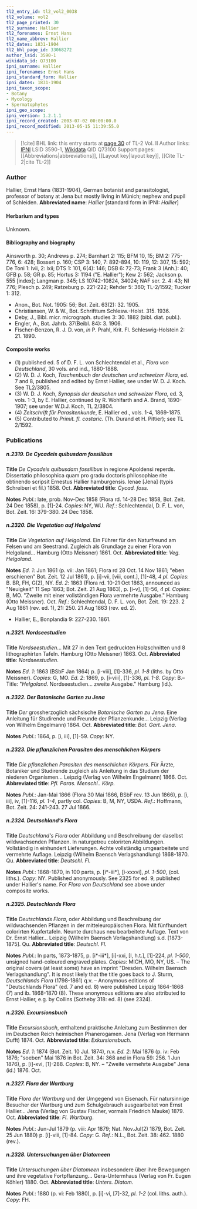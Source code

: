 ```yaml
---
tl2_entry_id: tl2_vol2_0038
tl2_volume: vol2
tl2_page_printed: 30
tl2_surname: Hallier
tl2_forenames: Ernst Hans
tl2_name_abbrev: Hallier
tl2_dates: 1831-1904
tl2_bhl_page_id: 33068272
author_lsid: 3590-1
wikidata_id: Q73100
ipni_surname: Hallier
ipni_forenames: Ernst Hans
ipni_standard_form: Hallier
ipni_dates: 1831-1904
ipni_taxon_scope: 
- Botany
- Mycology
- Spermatophytes
ipni_geo_scope: 
ipni_version: 1.2.1.1
ipni_record_created: 2003-07-02 00:00:00.0
ipni_record_modified: 2013-05-15 11:39:55.0
---
```


> [!cite] BHL link: this entry starts at [page 30](https://www.biodiversitylibrary.org/page/33068272) of TL-2 Vol. II
> Author links: [IPNI](https://www.ipni.org/a/3590-1) LSID 3590-1, [Wikidata](https://www.wikidata.org/wiki/Q73100) QID Q73100
> Support pages: [[Abbreviations|abbreviations]], [[Layout key|layout key]], [[Cite TL-2|cite TL-2]]

### Author

Hallier, Ernst Hans (1831-1904), German botanist and parasitologist, professor of botany at Jena but mostly living in Münich; nephew and pupil of Schleiden. 
**Abbreviated name**: *Hallier* \[standard form in IPNI: *Hallier*\]

#### Herbarium and types

Unknown.

#### Bibliography and biography

Ainsworth p. 30; Andrews p. 274; Barnhart 2: 115; BFM 10, 15; BM 2: 775-776, 6: 428; Bossert p. 160; CSP 3: 140, 7: 892-894, 10: 119, 12: 307, 15: 592; De Toni 1: lvii, 2: lxii; DTS 1: 101, 6(4): 146; DSB 6: 72-73; Frank 3 (Anh.): 40; GFB p. 58; GR p. 85; Hortus 3: 1194 ("E. Hallier"); Kew 2: 562; Jackson p. 555 \[index\]; Langman p. 345; LS 10742-10824, 34024; NAF ser. 2. 4: 43; NI 776; Plesch p. 249; Ratzeburg p. 221-222; Rehder 5: 360; TL-2/1592; Tucker 1: 312.
- Anon., Bot. Not. 1905: 56; Bot. Zeit. 63(2): 32. 1905.
- Christiansen, W. & W., Bot. Schrifttum Schlesw.-Holst. 315. 1936.
- Deby, J., Bibl. micr. micrograph. studies 3: 30. 1882 (bibl. diat. publ.).
- Engler, A., Bot. Jahrb. 37(Beibl. 84): 3. 1906.
- Fischer-Benzon, R. J. D. von, *in* P. Prahl, Krit. Fl. Schleswig-Holstein 2: 21. 1890.

#### Composite works

- (1) published ed. 5 of D. F. L. von Schlechtendal et al., *Flora von Deutschland*, 30 vols. and ind., 1880-1888.
- (2) W. D. J. Koch, *Taschenbuch der deutschen und schweizer Flora*, ed. 7 and 8, published and edited by Ernst Hallier, see under W. D. J. Koch. See TL2/3805.
- (3) W. D. J. Koch, *Synopsis der deutschen und schweizer Flora*, ed. 3, vols. 1-3, by E. Hallier, continued by R. Wohlfarth and A. Brand, 1890-1907; see under W.D.J. Koch, TL 2/3804.
- (4) *Zeitschrift für Parasitenkunde*, E. Hallier ed., vols. 1-4, 1869-1875.
- (5) Contributed to *Primit. fl. costaric.* (Th. Durand et H. Pittier); see TL 2/1592.

### Publications

##### n.2319. De Cycadeis quibusdam fossilibus

**Title**
*De Cycadeis quibusdam fossilibus* in regione Apoldensi reperds. Dissertatio philosophica quam pro gradu doctoris philosophiae rite obtinendo scripsit Ernestus Hallier hamburgensis. Ienae \[Jena\] (typis Schreiberi et fil.) 1858. Oct.
**Abbreviated title**: *Cycad. foss.*

**Notes**
*Publ*.: late, prob. Nov-Dec 1858 (Flora rd. 14-28 Dec 1858, Bot. Zeit. 24 Dec 1858), p. \[1\]-24.
*Copies*: NY, WU.
*Ref*.: Schlechtendal, D. F. L. von, Bot. Zeit. 16: 379-380. 24 Dec 1858.

##### n.2320. Die Vegetation auf Helgoland

**Title**
*Die Vegetation auf Helgoland*. Ein Führer für den Naturfreund am Felsen und am Seestrand. Zugleich als Grundlage zu einer Flora von Helgoland... Hamburg (Otto Meissner) 1861. Oct.
**Abbreviated title**: *Veg. Helgoland*.

**Notes**
*Ed. 1*: Jun 1861 (p. vii: Jan 1861; Flora rd 28 Oct. 14 Nov 1861; "eben erschienen" Bot. Zeit. 12 Jul 1861), p. \[i\]-vii, \[viii, cont.\], \[1\]-48, *4 pl. Copies*: B. BR, FH, G(2), NY.
*Ed. 2*: 1863 (Flora rd. 10-21 Oct 1863, announced as "Neuigkeit" 11 Sep 1863; Bot. Zeit. 21 Aug 1863), p. \[i-v\], \[1\]-56, *4 pl. Copies*: B, MO. "Zweite mit einer vollständigen Flora vermehrte Ausgabe." Hamburg (Otto Meissner). Oct.
*Ref*.: Schlechtendal, D. F. L. von, Bot. Zeit. 19: 223. 2 Aug 1861 (rev. ed. 1), 21: 250. 21 Aug 1863 (rev. ed. 2).
- Hallier, E., Bonplandia 9: 227-230. 1861.

##### n.2321. Nordseestudien

**Title**
*Nordseestudien*... Mit 27 in den Text gedruckten Holzschnitten und 8 lithographirten Tafeln. Hamburg (Otto Meissner) 1863. Oct.
**Abbreviated title**: *Nordseestudien*.

**Notes**
*Ed. 1*: 1863 (BSbF Jan 1864) p. \[i-viii\], \[1\]-336, *pl. 1-8* (liths. by Otto Meissner). *Copies*: G, MO.
*Ed. 2*: 1869, p. \[i-viii\], \[1\]-336, *pl. 1-8. Copy*: B.– Title: "*Helgoland*. Nordseestudien... zweite Ausgabe." Hamburg (id.).

##### n.2322. Der Botanische Garten zu Jena

**Title**
*Der* grossherzoglich sächsische *Botanische Garten zu Jena*. Eine Anleitung für Studirende und Freunde der Pflanzenkunde... Leipzig (Verlag von Wilhelm Engelmann) 1864. Oct.
**Abbreviated title**: *Bot. Gart. Jena*.

**Notes**
*Publ*.: 1864, p. \[i, iii\], \[1\]-59. *Copy*: NY.

##### n.2323. Die pflanzlichen Parasiten des menschlichen Körpers

**Title**
*Die pflanzlichen Parasiten des menschlichen Körpers*. Für Ärzte, Botaniker und Studirende zugleich als Anleitung in das Studium der niederen Organismen... Leipzig (Verlag von Wilhelm Engelmann) 1866. Oct.
**Abbreviated title**: *Pfl. Paras. Menschl.. Körp.*

**Notes**
*Publ*.: Jan-Mai 1866 (Flora 30 Mai 1866, BSbF rev. 13 Jun 1866), p. \[i, iii\], iv, \[1\]-116, *pl. 1-4*, partly col. *Copies*: B, M, NY, USDA.
*Ref*.: Hoffmann, Bot. Zeit. 24: 241-243. 27 Jul 1866.

##### n.2324. Deutschland's Flora

**Title**
*Deutschland's Flora* oder Abbildung und Beschreibung der daselbst wildwachsenden Pflanzen. In naturgetreu colorirten Abbildungen. Vollständig in einhundert Lieferungen. Achte vollständig umgearbeitete und vermehrte Auflage. Leipzig (Wilhelm Baensch Verlagshandlung) 1868-1870. Qu.
**Abbreviated title**: *Deutschl. Fl.*

**Notes**
*Publ*.: 1868-1870, in 100 parts, p. \[i\*-iii\*\], \[i-xxxvi\], *pl. 1-500*, (col. liths.). *Copy*: NY. Published anonymously. See 2325 for ed. 9, published under Hallier's name. For *Flora von Deutschland* see above under composite works.

##### n.2325. Deutschlands Flora

**Title**
*Deutschlands Flora*, oder Abbildung und Beschreibung der wildwachsenden Pflanzen in der mitteleuropäischen Flora. Mit fünfhundert colorirten Kupfertafeln. Neunte durchaus neu bearbeitete Auflage. Text von Dr. Ernst Hallier... Leipzig (Wilhelm Baensch Verlagshandlung) s.d. \[1873-1875\]. Qu.
**Abbreviated title**: *Deutschl. Fl.*

**Notes**
*Publ*.: In parts, 1873-1875, p. \[i\*-iii\*\], \[i\]-xxi, \[I, h.t.\], \[1\]-224, *pl. 1-500*, unsigned hand-coloured engraved plates. *Copies*: MICH, MO, NY, US. – The original covers (at least some) have an imprint "Dresden. Wilhelm Baensch Verlagshandlung".
It is most likely that the title goes back to J. Sturm, *Deutschlands Flora* (1798-1861) q.v. – Anonymous editions of "Deutschlands Flora" (ed. 7 and ed. 8) were published Leipzig 1864-1868 (7) and ib. 1868-1870 (8). These anonymous editions are also attributed to Ernst Hallier, e.g. by Collins (Sotheby 318: ed. 8) (see 2324).

##### n.2326. Excursionsbuch

**Title**
*Excursionsbuch*, enthaltend praktische Anleitung zum Bestimmen der im Deutschen Reich heimischen Phanerogamen. Jena (Verlag von Hermann Dufft) 1874. Oct.
**Abbreviated title**: *Exkursionsbuch*.

**Notes**
*Ed. 1*: 1874 (Bot. Zeit. 10 Jul. 1874), n.v.
*Ed. 2*: Mai 1876 (p. iv: Feb 1876; "soeben" Mai 1876 in Bot. Zeit. 34: 368 and in Flora 59: 256. 1 Jun 1876), p. \[i\]-xvi, \[1\]-288. *Copies*: B, NY. – "Zweite vermehrte Ausgabe" Jena (id.) 1876. Oct.

##### n.2327. Flora der Wartburg

**Title**
*Flora der Wartburg* und der Umgegend von Eisenach. Für natursinnige Besucher der Wartburg und zum Schulgebrauch ausgearbeitet von Ernst Hallier... Jena (Verlag von Gustav Fischer, vormals Friedrich Mauke) 1879. Oct.
**Abbreviated title**: *Fl. Wartburg*.

**Notes**
*Publ*.: Jun-Jul 1879 (p. viii: Apr 1879; Nat. Nov.Jul(2) 1879, Bot. Zeit. 25 Jun 1880) p. \[i\]-viii, \[1\]-84. *Copy*: G.
*Ref*.: N.L., Bot. Zeit. 38: 462. 1880 (rev.).

##### n.2328. Untersuchungen über Diatomeen

**Title**
*Untersuchungen über Diatomeen* insbesondere über ihre Bewegungen und ihre vegetative Fortpflanzung... Gera-Untermhaus (Verlag von Fr. Eugen Köhler) 1880. Oct.
**Abbreviated title**: *Unters. Diatom.*

**Notes**
*Publ*.: 1880 (p. vi: Feb 1880), p. \[i\]-vi, \[7\]-32, *pl. 1-2* (col. liths. auth.). *Copy*: FH.

